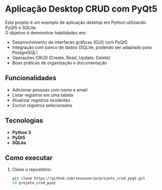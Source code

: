 # Aplicação Desktop CRUD com PyQt5

Este projeto é um exemplo de aplicação desktop em Python utilizando PyQt5 e SQLite.  
O objetivo é demonstrar habilidades em:

- Desenvolvimento de interfaces gráficas (GUI) com PyQt5
- Integração com banco de dados (SQLite, podendo ser adaptado para PostgreSQL)
- Operações CRUD (Create, Read, Update, Delete)
- Boas práticas de organização e documentação

## Funcionalidades
- Adicionar pessoas com nome e email
- Listar registros em uma tabela
- Atualizar registros existentes
- Excluir registros selecionados

## Tecnologias
- **Python 3**
- **PyQt5**
- **SQLite**

## Como executar
1. Clone o repositório:
   ```bash
   git clone https://github.com/seuusuario/projeto_crud_pyqt.git
   cd projeto_crud_pyqt
